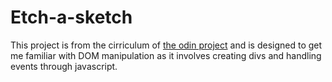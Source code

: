 # Etch-a-sketch

This project is from the cirriculum of [the odin project](https://www.theodinproject.com/courses/web-development-101/lessons/etch-a-sketch-project?ref=lnav) and is designed to get me familiar with DOM manipulation as it involves creating divs and handling events through javascript.

